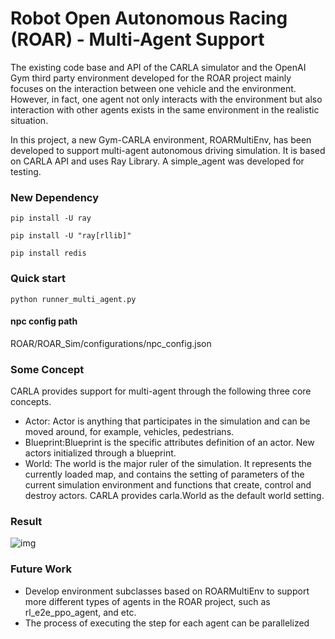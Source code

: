 # Robot Open Autonomous Racing (ROAR) - Multi-Agent Support
The existing code base and API of the CARLA simulator and the OpenAI Gym third party environment developed for the ROAR project mainly focuses on the interaction between one vehicle and the environment. However, in fact, one agent not only interacts with the environment but also interaction with other agents exists in the same environment in the realistic situation.

In this project, a new Gym-CARLA environment, ROARMultiEnv, has been developed to support multi-agent autonomous driving simulation. It is based on CARLA API and uses Ray Library. A simple_agent was developed for testing.

### New Dependency
```
pip install -U ray
```
```
pip install -U "ray[rllib]" 
```
```
pip install redis
```

### Quick start
```
python runner_multi_agent.py
```
#### npc config path
ROAR/ROAR_Sim/configurations/npc_config.json
### Some Concept
CARLA provides support for multi-agent through the following three core concepts.
- Actor: Actor is anything that participates in the simulation and can be moved around, for example, vehicles, pedestrians.
- Blueprint:Blueprint is the specific attributes definition of an actor. New actors initialized through a blueprint. 
- World: The world is the major ruler of the simulation. It represents the currently loaded map, and contains the setting of parameters of the current simulation environment and functions that create, control and destroy actors. CARLA provides carla.World as the default world setting. 

### Result
![img](https://lh4.googleusercontent.com/LZ8KGJXVh-fIpk_php4efI__S979uRv423DiCZAv0cTjUXcI04QXbnciYfuGGCGuMVjPR8OWq8Pniw9in-u-FsTym6eoOYGY5yDZfiqkg98BaTtz3Iie3Wiucct7eF3OzJJyhdbl)

### Future Work
- Develop environment subclasses based on ROARMultiEnv to support more different types of agents in the ROAR project, such as rl_e2e_ppo_agent, and etc.
- The process of executing the step for each agent can be parallelized
